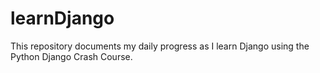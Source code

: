 # learnDjango
This repository documents my daily progress as I learn Django using the Python Django Crash Course.
